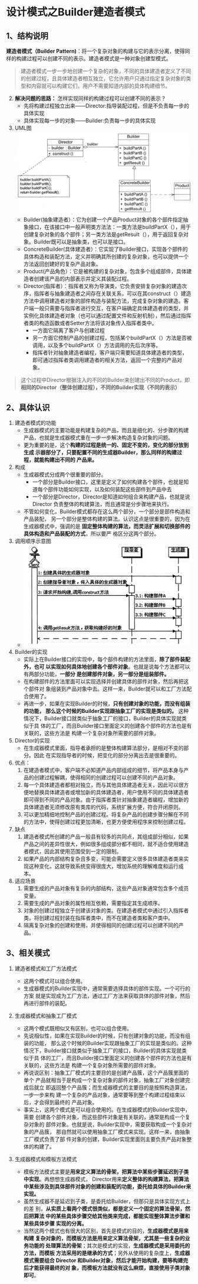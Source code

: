 # 设计模式之Builder建造者模式
## 1、结构说明
**建造者模式（Builder Pattern)**：将一个复杂对象的构建与它的表示分离，使得同样的构建过程可以创建不同的表示。建造者模式是一种对象创建型模式。

> 建造者模式一步一步地创建一个复杂的对象，不同的具体建造者定义了不同的创建过程，且具体建造者相互独立，它允许用户只通过指定复杂对象的类型和内容就可以构建它们，用户不需要知道内部的具体构建细节。

2. **解决问题的思路：** 怎样实现同样的构建过程可以创建不同的表示？
    - 先将构建过程独立出来——Director:指导装配过程，但是不负责每一步的具体实现
    - 具体实现每一步的对象——Builder:负责每一步的具体实现
3. UML图  
    ![image-20200410134254407](04设计模式之Builder建造者模式.assets/image-20200410134254407.png)
    - Builder(抽象建造者）：它为创建一个产品Product对象的各个部件指定抽象接口，在该接口中一般声明类方法法：一类方法是buildPartX（），用于创建复杂对象的各个部件；另一类方法是getResult（），用于返回复杂对象。Builder既可以是抽象类，也可以是接口。
    - ConcreteBuilder(具体建造者）：它实现了Builder接口，实现各个部件的具体构造和装配方法，定义并明确其所创建的复杂对象，也可以提供一个方法返回创建好的复杂产品对象。
    - Product(产品角色）：它是被构建的复杂对象，包含多个组成部件，具体建造者创建该产品的内部表示并定义其装配过程。
    - Director(指挥者）：指挥者又称为导演类，它负责安排复杂对象的建造次序，指挥者与抽象建造者之间存在关联关系，可以在其construct（）建造方法中调用建造者对象的部件构造与装配方法，完成复杂对象的建造。客户端一般只需要与指挥者进行交互，在客户端确定具体建造者的类型，并实例化具体建造者对象（也可以通过配置文件和反射机制），然后通过指挥者类的构造函数或者Setter方法将该对象传入指挥者类中。
      - 一方面它隔离了客户与创建过程
      - 另一方面它控制产品的创建过程，包括某个buildPartX（）方法是否被调用，以及多个buildPartX（）方法调用的先后次序等。
      - 指挥者针对抽象建造者编程，客户端只需要知道具体建造者的类型，即可通过指挥者类调用建造者的相关方法，返回一个完整的产品对象。
>这个过程中Director根据注入的不同的Builder来创建出不同的Product，即**相同的Director（整体创建过程），不同的Builder实现（不同的表示）**

## 2、具体认识

1. 建造者模式的功能
    - 生成器模式的主要功能是构建复杂的产品，而且是细化的、分步骤的构建产品，也就是生成器模式重在一步一步解决构造复杂对象的问题。
    - 更为重要的是，这个**构建的过程是统一的、固定不变的，变化的部分放到生成 示器部分了，只要配置不同的生成器Builder，那么同样的构建过程，就能构建出不同的 产品来。**
2. 构成
    - 生成器模式分成两个很重要的部分。
        - 一个部分是Builder接口，这里是定义了如何构建各个部件，也就是知道每个部件功能如何实现，以及如何装配这些部件到产品中去
        - 一个部分是Director，Director是知道如何组合来构建产品，也就是说Director 负责整体的构建算法，而且通常是分步骤地来执行。
    - 不管如何变化，Builder模式都存在这么两个部分，一个部分是部件构造和产品装配， 另一个部分是整体构建的算法。认识这点是很重要的，因为在生成器模式中，强调的是 **固定整体构建的算法，而灵活扩展和切换部件的具体构造和产品装配的方式**，所以要严 格区分这两个部分。
3. 调用顺序示意图  
     - ![](_v_images/20191105103117243_29470.png)
4. Builder的实现
    - 实际上在Builder接口的实现中，每个部件构建的方法里面，**除了部件装配外，也可 以实现如何具体地创建各个部件对象**。也就是说每个方法都可以有两部分功能，**一部分 是创建部件对象，另一部分是组装部件。**
    - 在构建部件的方法里面可以实现选择并创建具体的部件对象，然后再把这个部件对 象组装到产品对象中去。这样一来，Builder就可以和工厂方法配合使用了。
    - 再进一步，如果在实现Builder的时候，**只有创建对象的功能，而没有组装的功能， 那么这个时候的Builder实现跟抽象工厂的实现是类似的。**
    这种情况下，Builder接口就类似于抽象工厂的接口，Builder的具体实现就类似于具 体的工厂，而且Builder接口里面定义的创建各个部件的方法也是有关联的，这些方法是 构建一个复杂对象所需要的部件对象。
5. Director的实现
    - 在生成器模式里面，指导者承担的是整体构建算法部分，是相对不变的部分。因此 在实现指导者的时候，把变化的部分分离出去是很重要的。
6. 优点：
    1. 在建造者模式中，客户端不必知道产品内部组成的细节，将产品本身与产品的创建过程解耦，使得相同的创建过程可以创建不同的产品对象。
    2. 每一个具体建造者都相对独立，而与其他具体建造者无关，因此可以很方便地替换具体建造者或增加新的具体建造者，用户使用不同的具体建造者即可得到不同的产品对象。由于指挥者类针对抽象建造者编程，增加新的具体建造者无须修改原有类库的代码，系统扩展方便，符合开闭原则。
    3. 可以更加精细地控制产品的创建过程。将复杂产品的创建步骤分解在不同的方法中，使得创建过程更加清晰，也更方便使用程序来控制创建过程。
7. 缺点
    1. 建造者模式所创建的产品一般县有较多的共同点，其组成部分相似，如果产品之间的差异性很大，例如很多组成部分都不相同，就不适合使用建造者模式，因此其使用范围受到一定的限制。
    2. 如果产品的内部结构复杂且多变，可能会需要定义很多具体建造者类来实现这种变化，这就导致系统变得很庞大，增加系统的理解难度和运行成本。
8. 适应场景
    1. 需要生成的产品对象有复杂的内部结构，这些产品对象通常包含多个成员变量。
    2. 需要生成的产品对象的属性相互依赖，需要指定其生成顺序。
    3. 对象的创建过程独立于创建该对象的类。在建造者模式中通过引入指挥者类，将创建过程封装在指挥者类中，而不在建造者类和客户类中。
    4. 隔离复杂对象的创建和使用，并使得相同的创建过程可以创建不同的产品。

## 3、相关模式

1. 建造者模式和工厂方法模式 
    - 这两个模式可以组合使用。
    - 生成器模式的Builder实现中，通常需要选择具体的部件实现。一个可行的方案 就是实现成为工厂方法，通过工厂方法来获取具体的部件对象，然后再进行部件的装配。

2. 生成器模式和抽象工厂模式 
    - 这两个模式既相似又有区别，也可以组合使用。
    - 先说相似性，如果在实现Builder的时候，只有创建对象的功能，而没有组装的功能， 那么这个时候的Builder实现跟抽象工厂的实现是类似的。这种情况下，Builder接口就类似于抽象工厂的接口，Builder的具体实现就类似于具 体的工厂，而且Builder接口里面定义的创建各个部件的方法也是有关联的，这些方法是 构建一个复杂对象所需要的部件对象。
    - 再说说区别：抽象工厂模式的主要目的是创建产品簇，这个产品簇里面的单个 产品就相当于是构成一个复杂对象的部件对象，抽象工厂对象创建完成后就立 即返回整个产品簇；而生成器模式的主要目的是按照构造算法，一步一步来构 建一个复杂的产品对象，通常要等到整个构建过程结束以后，才会得到最终的 产品对象。
    - 事实上，这两个模式是可以组合使用的。在生成器模式的Builder实现中，需要 创建各个部件对象，而这些部件对象是有关联的，通常是构成一个复杂对象的 部件对象。也就是说，Builder实现中，需要获取构成一个复杂对象的产品簇， 那自然就可以使用抽象工厂模式来实现。这样一来，由抽象工厂模式负责了部 件对象的创建，Builder实现里面则主要负责产品对象整体的构建了。

3. 生成器模式和模板方法模式 
    - 模板方法模式主要是**用来定义算法的骨架，把算法中某些步骤延迟到子类中实现**。再想想生成器模式， Director用来**定义整体的构建算法，把算法中某些涉及到具体部件对象的创建和装配的功能，委托给具体的Builder来实现。**
    - 虽然生成器不是延迟到子类，是委托给Builder，但那只是具体实现方式上的差 别，**从实质上看两个模式很类似，都是定义一个固定的算法骨架，然后把算法 中的某些具体步骤交给其他类来完成，都能实现整体算法步骤和某些具体步骤 实现的分离。**
    - 当然这两个模式也有很大的区别，首先是模式的目的，**生成器模式是用来构建 复杂对象的，而模板方法是用来定义算法骨架，尤其是一些复杂的业务功能的 处理算法的骨架**；其次是模式的实现，**生成器模式是采用委托的方法，而模板 方法采用的是继承的方式**；另外从使用的复杂度上，**生成器模式需要组合 Director 和Builder对象，然后才能开始构建，要等构建完后才能获得最终的对 象，而模板方法就没有这么麻烦，直接使用子类对象即可**。


